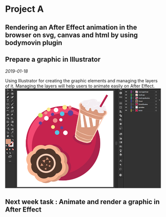 # Project A 
## Rendering an After Effect animation in the browser on svg, canvas and html by using bodymovin plugin
## Prepare a graphic in Illustrator
*2019-01-18*

Using Illustrator for creating the graphic elements and managing the layers of it.
Managing the layers will help users to animate easily on After Effect.
![PrepareGraphic](/images/prepare_graphic.jpg)

## Next week task : Animate and render a graphic in After Effect
